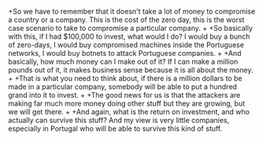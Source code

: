 +So we have to remember that it doesn't take a lot of money to compromise a country or a company. This is the cost of the zero day, this is the worst case scenario to take to compromise a particular company.
 +
 +So basically with this, if I had $100,000 to invest, what would I do? I would buy a bunch of zero-days, I would buy compromised machines inside the Portuguese networks, I would buy botnets to attack Portuguese companies.
 +
 +And basically, how much money can I make out of it? If I can make a million pounds out of it, it makes business sense because it is all about the money.
 +
 +That is what you need to think about, if there is a million dollars to be made in a particular company, somebody will be able to put a hundred grand into it to invest.
 +
 +The good news for us is that the attackers are making far much more money doing other stuff but they are growing, but we will get there.
 +
 +And again, what is the return on investment, and who actually can survive this stuff? And my view is very little companies, especially in Portugal who will be able to survive this kind of stuff.
